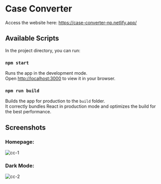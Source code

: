 # Case Converter

Access the website here: https://case-converter-np.netlify.app/


## Available Scripts

In the project directory, you can run:

### `npm start`

Runs the app in the development mode.\
Open [http://localhost:3000](http://localhost:3000) to view it in your browser.


### `npm run build`

Builds the app for production to the `build` folder.\
It correctly bundles React in production mode and optimizes the build for the best performance.

## Screenshots

### Homepage:
![cc-1](https://user-images.githubusercontent.com/111877615/226155984-5f5c640c-faff-4db3-b83e-63b8b24af4f1.png)

### Dark Mode:
![cc-2](https://user-images.githubusercontent.com/111877615/226155985-368627ee-5da6-43ca-9c5c-a72f80469fbf.png)

